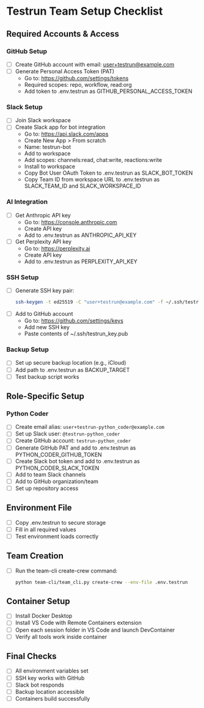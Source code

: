 # Testrun Team Setup Checklist

## Required Accounts & Access

### GitHub Setup
- [ ] Create GitHub account with email: user+testrun@example.com
- [ ] Generate Personal Access Token (PAT)
  - Go to: https://github.com/settings/tokens
  - Required scopes: repo, workflow, read:org
  - Add token to .env.testrun as GITHUB_PERSONAL_ACCESS_TOKEN

### Slack Setup
- [ ] Join Slack workspace
- [ ] Create Slack app for bot integration
  - Go to: https://api.slack.com/apps
  - Create New App > From scratch
  - Name: testrun-bot
  - Add to workspace
  - Add scopes: channels:read, chat:write, reactions:write
  - Install to workspace
  - Copy Bot User OAuth Token to .env.testrun as SLACK_BOT_TOKEN
  - Copy Team ID from workspace URL to .env.testrun as SLACK_TEAM_ID and SLACK_WORKSPACE_ID

### AI Integration
- [ ] Get Anthropic API key
  - Go to: https://console.anthropic.com
  - Create API key
  - Add to .env.testrun as ANTHROPIC_API_KEY
- [ ] Get Perplexity API key
  - Go to: https://perplexity.ai
  - Create API key
  - Add to .env.testrun as PERPLEXITY_API_KEY

### SSH Setup
- [ ] Generate SSH key pair:
  ```bash
  ssh-keygen -t ed25519 -C "user+testrun@example.com" -f ~/.ssh/testrun_key
  ```
- [ ] Add to GitHub account
  - Go to: https://github.com/settings/keys
  - Add new SSH key
  - Paste contents of ~/.ssh/testrun_key.pub

### Backup Setup
- [ ] Set up secure backup location (e.g., iCloud)
- [ ] Add path to .env.testrun as BACKUP_TARGET
- [ ] Test backup script works

## Role-Specific Setup

### Python Coder
- [ ] Create email alias: `user+testrun-python_coder@example.com`
- [ ] Set up Slack user: `@testrun-python_coder`
- [ ] Create GitHub account: `testrun-python_coder`
- [ ] Generate GitHub PAT and add to .env.testrun as PYTHON_CODER_GITHUB_TOKEN
- [ ] Create Slack bot token and add to .env.testrun as PYTHON_CODER_SLACK_TOKEN
- [ ] Add to team Slack channels
- [ ] Add to GitHub organization/team
- [ ] Set up repository access

## Environment File
- [ ] Copy .env.testrun to secure storage
- [ ] Fill in all required values
- [ ] Test environment loads correctly

## Team Creation
- [ ] Run the team-cli create-crew command:
  ```bash
  python team-cli/team_cli.py create-crew --env-file .env.testrun
  ```

## Container Setup
- [ ] Install Docker Desktop
- [ ] Install VS Code with Remote Containers extension
- [ ] Open each session folder in VS Code and launch DevContainer
- [ ] Verify all tools work inside container

## Final Checks
- [ ] All environment variables set
- [ ] SSH key works with GitHub
- [ ] Slack bot responds
- [ ] Backup location accessible
- [ ] Containers build successfully
